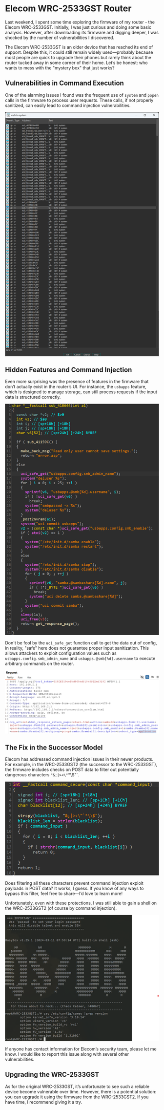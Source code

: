 # Elecom WRC-2533GST Router

Last weekend, I spent some time exploring the firmware of my router - the Elecom WRC-2533GST. Initially, I was just curious and doing some basic analysis. However, after downloading its firmware and digging deeper, I was shocked by the number of vulnerabilities I discovered.

The Elecom WRC-2533GST is an older device that has reached its end of support. Despite this, it could still remain widely used—probably because most people are quick to upgrade their phones but rarely think about the router tucked away in some corner of their home. Let’s be honest: who wants to mess with the "mystery box" that just works?

## Vulnerabilities in Command Execution

One of the alarming issues I found was the frequent use of `system` and `popen` calls in the firmware to process user requests. These calls, if not properly sanitized, can easily lead to command injection vulnerabilities.

![System Calls](images/wrc/systemxref.png?raw=true "System Calls")

## Hidden Features and Command Injection

Even more surprising was the presence of features in the firmware that don’t actually exist in the router’s UI. For instance, the `usbapps` feature, which is designed to manage storage, can still process requests if the input data is structured correctly.

![usbapps Function](images/wrc/usbappsfunction.png?raw=true "Code process usbapps function")

Don't be fool by the `uci_safe_get` function call to get the data out of config, in reality, "safe" here does not guarantee proper input sanitization. This allows attackers to exploit configuration values such as `usbapps.config.smb_admin_name` and `usbapps.@smb[%d].username` to execute arbitrary commands on the router.

![HTTP Request to usbapps](images/wrc/request.png?raw=true "HTTP request to usbapps")

## The Fix in the Successor Model

Elecom has addressed command injection issues in their newer products. For example, in the WRC-2533GST2 (the successor to the WRC-2533GST), the firmware includes checks on POST data to filter out potentially dangerous characters `"&;|><\"`\*\\$"`.

![The Fix](images/wrc/filter.png?raw=true "The fix")

Does filtering all these characters prevent command injection exploit payloads in POST data? It works, I guess. If you know of any ways to bypass this filter, feel free to share—I’d love to learn more!

Unfortunately, even with these protections, I was still able to gain a shell on the WRC-2533GST2 (of course by command injection).

![Root Access](images/wrc/WRC-2533GST2root.png?raw=true "Still be rooted")

If anyone has contact information for Elecom’s security team, please let me know. I would like to report this issue along with several other vulnerabilities.

## Upgrading the WRC-2533GST

As for the original WRC-2533GST, it’s unfortunate to see such a reliable device become vulnerable over time. However, there is a potential solution: you can upgrade it using the firmware from the WRC-2533GST2. If you have time, I recommend giving it a try.

